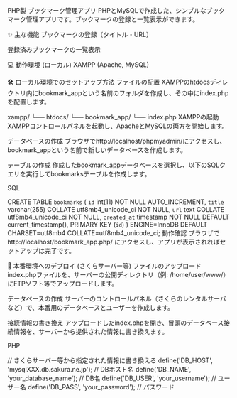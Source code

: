 PHP製 ブックマーク管理アプリ
PHPとMySQLで作成した、シンプルなブックマーク管理アプリです。ブックマークの登録と一覧表示ができます。

✨ 主な機能
ブックマークの登録（タイトル・URL）

登録済みブックマークの一覧表示

💻 動作環境 (ローカル)
XAMPP (Apache, MySQL)

🛠️ ローカル環境でのセットアップ方法
ファイルの配置
XAMPPのhtdocsディレクトリ内にbookmark_appという名前のフォルダを作成し、その中にindex.phpを配置します。

xampp/
└── htdocs/
    └── bookmark_app/
        └── index.php
XAMPPの起動
XAMPPコントロールパネルを起動し、ApacheとMySQLの両方を開始します。

データベースの作成
ブラウザでhttp://localhost/phpmyadmin/にアクセスし、bookmark_appという名前で新しいデータベースを作成します。

テーブルの作成
作成したbookmark_appデータベースを選択し、以下のSQLクエリを実行してbookmarksテーブルを作成します。

SQL

CREATE TABLE `bookmarks` (
  `id` int(11) NOT NULL AUTO_INCREMENT,
  `title` varchar(255) COLLATE utf8mb4_unicode_ci NOT NULL,
  `url` text COLLATE utf8mb4_unicode_ci NOT NULL,
  `created_at` timestamp NOT NULL DEFAULT current_timestamp(),
  PRIMARY KEY (`id`)
) ENGINE=InnoDB DEFAULT CHARSET=utf8mb4 COLLATE=utf8mb4_unicode_ci;
動作確認
ブラウザで http://localhost/bookmark_app.php/ にアクセスし、アプリが表示されればセットアップは完了です。

🚀 本番環境へのデプロイ (さくらサーバー等)
ファイルのアップロード
index.phpファイルを、サーバーの公開ディレクトリ（例: /home/user/www/）にFTPソフト等でアップロードします。

データベースの作成
サーバーのコントロールパネル（さくらのレンタルサーバなど）で、本番用のデータベースとユーザーを作成します。

接続情報の書き換え
アップロードしたindex.phpを開き、冒頭のデータベース接続情報を、サーバーから提供された情報に書き換えます。

PHP

// さくらサーバー等から指定された情報に書き換える
define('DB_HOST', 'mysqlXXX.db.sakura.ne.jp'); // DBホスト名
define('DB_NAME', 'your_database_name');   // DB名
define('DB_USER', 'your_username');         // ユーザー名
define('DB_PASS', 'your_password');         // パスワード
